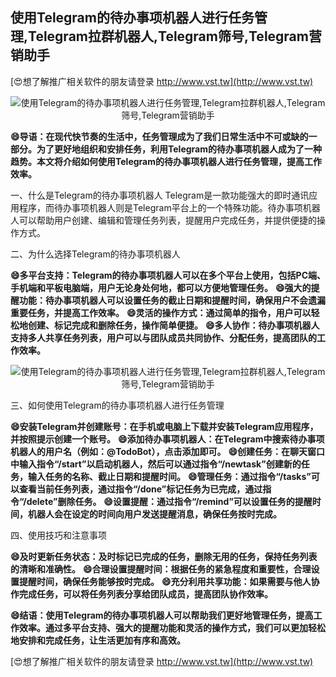 ## **使用Telegram的待办事项机器人进行任务管理,Telegram拉群机器人,Telegram筛号,Telegram营销助手**

[😍想了解推广相关软件的朋友请登录 http://www.vst.tw](http://www.vst.tw)

 <center><img src="https://vst.tw/MP4/tuiguang/png/6.png" alt="使用Telegram的待办事项机器人进行任务管理,Telegram拉群机器人,Telegram筛号,Telegram营销助手"></center>

**😄导语：在现代快节奏的生活中，任务管理成为了我们日常生活中不可或缺的一部分。为了更好地组织和安排任务，利用Telegram的待办事项机器人成为了一种趋势。本文将介绍如何使用Telegram的待办事项机器人进行任务管理，提高工作效率。**

一、什么是Telegram的待办事项机器人
Telegram是一款功能强大的即时通讯应用程序，而待办事项机器人则是Telegram平台上的一个特殊功能。待办事项机器人可以帮助用户创建、编辑和管理任务列表，提醒用户完成任务，并提供便捷的操作方式。

二、为什么选择Telegram的待办事项机器人

**😄多平台支持：Telegram的待办事项机器人可以在多个平台上使用，包括PC端、手机端和平板电脑端，用户无论身处何地，都可以方便地管理任务。**
**😄强大的提醒功能：待办事项机器人可以设置任务的截止日期和提醒时间，确保用户不会遗漏重要任务，并提高工作效率。**
**😄灵活的操作方式：通过简单的指令，用户可以轻松地创建、标记完成和删除任务，操作简单便捷。**
**😄多人协作：待办事项机器人支持多人共享任务列表，用户可以与团队成员共同协作、分配任务，提高团队的工作效率。**

 <center><img src="https://vst.tw/MP4/tuiguang/png/3.png" alt="使用Telegram的待办事项机器人进行任务管理,Telegram拉群机器人,Telegram筛号,Telegram营销助手"></center>

三、如何使用Telegram的待办事项机器人进行任务管理

**😄安装Telegram并创建账号：在手机或电脑上下载并安装Telegram应用程序，并按照提示创建一个账号。**
**😄添加待办事项机器人：在Telegram中搜索待办事项机器人的用户名（例如：@TodoBot），点击添加即可。**
**😄创建任务：在聊天窗口中输入指令“/start”以启动机器人，然后可以通过指令“/newtask”创建新的任务，输入任务的名称、截止日期和提醒时间。**
**😄管理任务：通过指令“/tasks”可以查看当前任务列表，通过指令“/done”标记任务为已完成，通过指令“/delete”删除任务。**
**😄设置提醒：通过指令“/remind”可以设置任务的提醒时间，机器人会在设定的时间向用户发送提醒消息，确保任务按时完成。**

四、使用技巧和注意事项

**😄及时更新任务状态：及时标记已完成的任务，删除无用的任务，保持任务列表的清晰和准确性。**
**😄合理设置提醒时间：根据任务的紧急程度和重要性，合理设置提醒时间，确保任务能够按时完成。**
**😄充分利用共享功能：如果需要与他人协作完成任务，可以将任务列表分享给团队成员，提高团队协作效率。**

**😄结语：使用Telegram的待办事项机器人可以帮助我们更好地管理任务，提高工作效率。通过多平台支持、强大的提醒功能和灵活的操作方式，我们可以更加轻松地安排和完成任务，让生活更加有序和高效。**

[😍想了解推广相关软件的朋友请登录 http://www.vst.tw](http://www.vst.tw)



